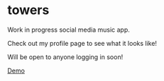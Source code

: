 # towers

Work in progress social media music app.

Check out my profile page to see what it looks like!

Will be open to anyone logging in soon!

[Demo](http://www.towersmusic.io/dannyrangel)
